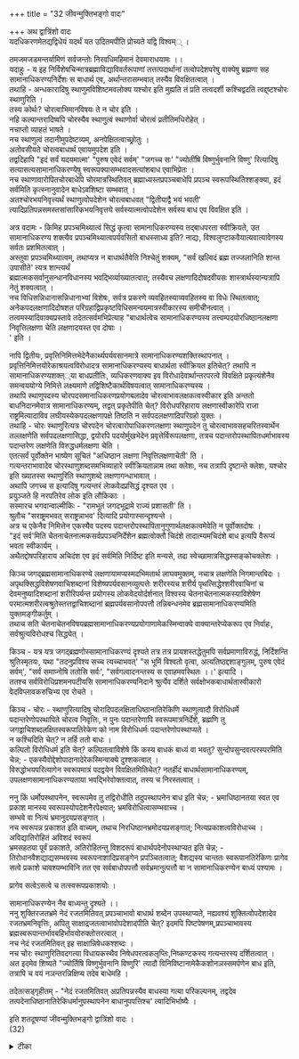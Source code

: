 +++
title = "32 जीवन्मुक्तिभङ्गो वादः"

+++
अथ द्वात्रिंशो वादः  
यदधिकरणमेतद्यद्विधेयं यदर्थं यत उदितमपीति प्रोच्यते यद्वि विश्वम्् ।  
  
तमजमजडमन्तर्यामिणं सर्वजन्तोः निरवधिमहिमानं देवमाराधयामः ।।  
यदाहुः - य इह निर्विशेषचिन्मात्रब्रह्माविद्याविवर्तरूपाणां तत्तत्पदार्थानां तत्वोपदेशपरेषु वाक्येषु ब्रह्मणा सह सामानाधिकरण्यनिर्देशः स बाधार्थ एव, अर्थान्तरासम्भवात् तस्यैव विवक्षितत्वात् ।  
 तथाहि - अन्धकारादिषु स्थाणुमविशिष्टमवलोक्य यश्चोर इति मुह्यति तं प्रति तत्वदर्शी कश्चिद्वदति त्वद्द्ष्टश्चोरः स्थाणुरिति ।  
 तस्य कोर्थः? चोरत्वाभिमानविषयः ते न चोर इति ।  
 नहि कल्पान्तरादिष्वपि चोरस्यैव स्थाणुत्वं स्थाणोर्वा चोरत्वं प्रतीतिमधिरोहेत् ।  
 नचाप्तो व्याहतं भाषते ।  
 नच स्थाणुत्वं तदानीमुपदेष्टव्यम्, अनपेक्षितत्वाच्छ्रोतुः ।  
 अतोवसीयते चोरत्वबाधार्थ एवायमुपदेश इति ।  
 तद्वदिहापि "इदं सर्वं यदयमात्मा' "पुरुष एवेदं सर्वम्' "जगच्च सः' "ज्योतींषि विष्णुर्भुवनानि विष्णु' रित्यादिषु सत्यासत्यसामानाधिकरण्येषु स्वरूपक्यासम्भवादसत्यांशबाध एवाभिप्रेतः ।  
 नच स्थाणावारोपितचोरबाधेपि चोरमात्रस्थितिवत् ब्रह्माध्यस्तप्रपञ्चबाधेपि प्रपञ्च स्वरूपस्थितिश्शङ्क्या, इदं सर्वमिति कृत्स्नानुवादेन बाधेऽवशिष्टा सम्भवात् ।  
 अतश्चोरभयनिवृत्त्यर्थं स्थाणुत्वोपदेशेन चोरत्वबाधवत् "द्वितीयाद्वै भयं भवती' त्यादिप्रतिपन्नसमस्तसांसारिकभयनिवृत्तये सर्वस्यात्मत्वोपदेशेन सर्वस्य बाध एव विवक्षित इति ।  
  
अत्र वदामः - किमिह प्रपञ्चमिथ्यात्वं सिद्धं कृत्वा सामानाधिकरण्यस्य तद्बाधपरता स्वीक्रियते, उत सामानाधिकरण्य शक्त्यैव प्रपञ्चमिथ्यात्वपर्यवसितो बाधस्साध्य इति? नाद्यः, विश्वलुण्टाकवैयात्यवात्यावेगस्य सर्वतः प्रशमितत्वात् ।  
 अस्तुवा प्रपञ्चमिथ्यात्वम्, तथाप्यत्र न बाधार्थतैवेति निश्चेतुं शक्यम्, "सर्वं खल्विदं ब्रह्म तज्जलानिति शान्त उपासीते' त्यत्र शान्त्यर्थं   
ब्रह्मात्मकसर्वानुसन्धानविधानस्य भवद्भिर्व्याख्यातत्वात्; तस्यैवच लक्षणादिदोषदवीयसः शास्त्रार्थस्यान्यत्रापि नेतुं शक्यत्वात् ।  
 नच विधिसन्निधानासन्निधानाभ्यां विशेषः, सर्वत्र प्रकरणे व्यवहितस्याव्यवहितस्य वा विधेः स्थितत्वात्;   
अनेकपदलक्षणादिदोषशत परिग्रहाद्विप्रकृष्टविधिसमन्वयमात्रस्वीकारस्य समीचीनत्वात् ।  
 तत्वमस्यादिवाक्यप्रस्तावे तदेतत्सर्वमभिप्रेत्याह "बाधार्थत्वेच सामानाधिकरण्यस्य तत्त्वम्पदयोरधिष्ठानलक्षणा निवृत्तिलक्षणा चेति लक्षणादयस्त एव दोषाः ।  
' इति ।  
  
नापि द्वितीयः, प्रवृत्तिनिमित्तभेदेनैकार्थ्यपर्यवसानमात्रे सामानाधिकरण्यशक्तिस्थापनात् ।  
 प्रवृत्तिनिमित्तयोरेकाश्रयत्वविरोधादत्र सामानाधिकरण्यस्य बाधार्थता स्वीक्रियत इतिचेत्? तथापि न सामानाधिकरण्यशक्त््या बाधप्रतीतिः, व्यधिकरणवाक्य इव विरोधादेवार्थान्तरपरत्वे विवक्षिते प्रकृत्यंशेनैव समन्वययोग्ये निमित्ते लक्ष्यमाणे तद्विशिष्टैकार्थविषयत्वात् सामानाधिकरण्यस्य ।  
 तथापि स्थाणुपदस्य चोरपदसमानाधिकरणप्रयोगबलादेव चोरत्वाभावलक्षकत्वस्वीकार इति अन्ततो बाधनिदानमेवात्र सामानाधिकरण्यम्, तद्वत् प्रकृतेपीति चेत्? विरोधपरिहाराय लक्षणास्वीकारेपि राजा राष्ट्रमित्यादाविव लघीयस्येकपदलक्षणापक्षे तिष्ठति न सर्वपदलक्षणादिपरिग्रहो युक्तः ।  
 तथाहि - चोरः स्थाणुरित्यत्र चोरपदेन चोरत्वारोपाधिकरणलक्षणा स्थाणुपदेन तु चोरत्वाभावसहचरितस्वार्थेन तल्लक्षणेति सर्वपदलक्षणासिद्धा, द्वयोरपि पदयोर्मुखभेदेन प्रवृत्तेर्विरूपलक्षणा, तत्रच पदान्तरोपस्थापितधर्माभावस्य पदान्तरेण लक्षणेति विरुद्धधर्मलक्षणा चेति ।  
 एतत्सर्वं पूर्वोक्तेन भाष्येण सूचितं "अधिष्ठान लक्षणा निवृत्तिलक्षणाचेती' ति ।  
 गत्यन्तराभावादेव चोरस्थाणुशब्दसमभिव्याहारे स्वीक्रियतान्नाम तथा क्लेशः, नच तत्रापि दृष्टान्ते क्लेशः, यश्चोर इति ख्यातस्स स्थाणुरिति स्थाणुशब्दे लक्षणागन्धाभावात् ।  
 अथापि जगच्च स इत्यादिषु गत्यन्तरं लाेकवेदप्रसिद्धं दृश्यत एव ।  
 प्रयुञ्जते हि नरपतिरेव लोक इति लौकिकाः ।  
 सस्मारच भगवान्वाल्मीकिः - "रामभूतं जगदभूद्रामे राज्यं प्रशासती' ति ।  
 श्रुतौच "सराष्ट्रमभवत् सराष्ट्रन्नाभव' दित्यादि प्रयोगास्सन्दृश्यन्ते ।  
 अत्र च एकेनैव निमित्तेन एकस्यैव पदस्य पदान्तरोपस्थापितानुगुणार्थलक्षकत्वमेवेति न पूर्वोक्तदोषः ।  
 "इदं सर्व'मिति चेतनाचेतनात्मकसर्वप्रपञ्चनिर्देशेन ब्रह्मत्वोक्तौ चिदंशे तादात्म्यमचिदंशे बाध इत्यपि वैरूप्यं भवता स्वीकार्यम् ।  
 अथैतद्दोषपरिहाराय अचिदंश एव इदं सर्वमिति निर्दिष्ट इति मन्यसे, तदा स्वेच्छामात्रसिद्धस्सङ्कोचक्लेशः ।  
  
किञ्च जगद्ब्रह्मसामानाधिकरण्ये लक्षणायामप्यस्मदभिमतार्थ लाघवमुक्तम्, नचात्र लक्षणेति निगमान्तविदः ।  
 अपृथक्सिद्धविशेषणवाचिशब्दानां विशेष्यपर्यवसानव्युत्पत्तेः शरीरस्यच शरीर्य पृथत्सिद्धेश्शरीरवाचिनां च देवमनुष्यादिशब्दानां शरीरिपर्यन्त प्रयोगस्य लोकवेदयोर्दर्शनात् विश्वस्य चेतनाचेतनात्मकस्याविशेषेण परमात्मशरीरत्वश्रुतेस्तत्तद्वाचिशब्दानां ब्रह्मपर्यवसानोपपत्तौ तन्निबन्धनमेव ब्रह्मसामानाधिकरण्यमिति युक्तमङ्गीकर्तुम् ।  
 तथाच सति चेतनाचेतनविषयब्रह्मसामानाधिकरण्यप्रयोगाणामेकस्मिन्वाक्ये वाक्यान्तरेप्येकरूप एव निर्वाहः, सर्वश्रुत्यविरोधश्च सिद्ध्येत् ।  
  
किञ्च - यत्र यत्र जगद्ब्रह्मणोस्सामानाधिकरण्यं दृश्यते तत्र तत्र प्रायशस्तद्धेतुमपि सर्वप्रमाणाविरुद्धं, निर्दिशन्ति श्रुतिस्मृतयः, यथा "तदनुप्रविश्य सच्च त्यच्चाभवत्' "स भूमिं विश्वतो वृत्वा, अत्यतिष्ठद्दशाङ्गुलम्, पुरुष एवेदं सर्वम्', "सर्वं समाप्नोषि ततोसि सर्वः', "सर्वगत्वादनन्तस्य स एवाहमवस्थितः ।।' इत्यादि ।  
 ततश्च सर्वविरोधिप्रशमनपटीयसि सामानाधिकरण्यनिदाने श्रुर्त्येव दर्शिते सर्वक्षोभकबाधार्थतास्वीकारो वेदविप्लावकरुचिभ्य एव रोचते ।  
  
किञ्च - चोरः - स्थाणुरित्यादिषु चोरादिपदलक्षिताधिष्ठानातिरेकिणि स्थाणुत्वादौ विरोधिधर्मे पदान्तरेणोपस्थापिते चोरत्व निवृत्तिः, न पुनः पदान्तरेणापि स्वरूपमात्रनिर्देशे, ब्रह्मणि तु जगद्वाचिशब्दलक्षितस्वरूपातिरेकेण को नाम विरोधिधर्मः पदान्तरेणोपस्थाप्यते ।  
 न कश्चिदिति चेत्? न तर्हि ततो बाधः ।  
 कल्पितो विरोधिधर्म इति चेत्? कल्पितत्वाविशेषे किं कस्य बाधकं बाध्यं वा भवतु? सुन्दोपसुन्दवत्परस्परमिति चेन्न; - एकस्यैवोद्देशोपादानादेरेकस्मिन्वाक्ये दुश्शकत्वात् ।  
 विरुद्धोभयपरित्यागेन स्वरूपमात्रं पदद्वयेन विवक्षितमितिचेत्? नतर्हीदं बाधार्थसामानाधिकरण्यम्, उपलक्षणसामानाधिकरण्यताया भवद्भिरेवोक्तत्वात्, तस्य च निरस्तत्वात् ।  
  
ननु किं धर्मोपस्थापनेन, स्वरूपमेव तु तद्विरोधीति तदुपस्थापनेन बाध इति चेन्न; - भ्रमाधिष्ठानतया स्वत एव प्रकाश मानस्य स्वरूपस्योपदेशनैरपेक्ष्यात्; भ्रमविरोधित्वासम्भवाच्च ।  
 सम्भवे वा नित्यं भ्रमानुदयप्रसङ्गात् ।  
 नच स्वरूपन्न प्रकाशत इति वाच्यम्, तथाच निरधिष्ठानभ्रमोदयप्रसङ्गात्; नित्यप्रकाशत्वविरोधाच्च ।  
 अविद्यातिरोहितं अविशदं स्वरूपं   
भ्रमसहतया पूर्वं प्रकाशते, अतिरोहितन्तु विशदरूपं बाधार्थपदेनोपस्थाप्यत इति चेन्न; - तिरोधानवैशद्याद्यसम्भवस्य स्वरूपनाशादिप्रसङ्गेन प्रपञ्चितत्वात्; वैशद्यस्य चान्ततः स्वरूपानतिरेकिणः प्रागेव सत्वे प्रकाशे चावश्यम्भाविनि तत एव सर्वबाधोपपत्तौ सर्वभ्रमानुत्पत्तौ वा न सामानाधिकरण्येन बाध्यं पश्यामः ।  
  
प्रागेव सत्वेऽसत्वे च तत्स्वरूपप्रकाशयोः ।  
  
सामानाधिकरण्येन नैव बाध्यन्तु दृश्यते ।।  
ननु शुक्तिरजतभ्रमे नेदं रजतमितिवत् प्रपञ्चाभावो बाधार्थ शब्देन उपस्थाप्यते, नह्यवश्यं शुक्तित्वोपदेशादेव रजतभ्रमनिवृत्तिः, अपितु साक्षाद्रजतत्वाभावोपदेशादपीति चेत्? इदमपि पिष्टपेषणम्,प्रपञ्चाभावस्य ब्रह्मस्वरूपान्तर्भावबहिर्भावयोरुक्तोत्तरत्वात् ।  
 नच नेदं रजतमितिवत् इह साक्षान्निषेधकश्शब्दः ।  
नच चोरः स्थाणुरितिवदगत्या विधायकस्थैव निषेधपरत्वकलृप्तिः,निष्कण्टकस्य गत्यन्तरस्य दर्शितत्वात् ।  
 अत इदमेव शिष्यते "ज्योर्तिषि विष्णुर्भुवनानि विष्णुरि' त्यादौ विनिविष्टानामेकैकशोनञस्समर्पणेन बाध इति, तत्रापि च वयं नञन्तरन्निक्षिप्य तदेव बाधेमहि ।  
  
तदेतत्सड्गृहीतम् - "नेदं रजतमितिवत् अप्रतिपन्नस्यैव बाधस्या गत्या परिकल्पनम्, तद्वदेव तत्पदेनाधिष्ठानातिरेकिधर्मानुपस्थापनेन बाधानुपपत्तिश्च' त्यादिभिर्भाष्यैः ।  
  
इति शतदूषण्यां जीवन्मुक्तिभङ्गो द्वात्रिंशो वादः ।  
 (32)

<details><summary>टीका</summary>

पूर्ववादे शरीरादेब्रह्म ज्ञानेन बाधितया जीमन्मुक्तिरित्यक्तं न सम्भवतीति सधितमिदं"सर्वं यदयमात्मे (बृ 6.5.7)त्यादेः बाधार्थ सामानाधिकरण्याद्बाध इत्येतन्निराकुर्वन्नवादार्थं संङ्गृणातियदितियद्ब्रह्म अधिकरणत्वादिभिर्विश्ववाचि पदैः प्रोच्यते तदेव समाराधयाम इत्यर्थः । तथा च सामानाधिकरण्ये बाधकाभावान्न बाधार्थत्वमिति भावः विधेयं - नियाम्यं । यदर्थं - यच्छेषभूतं । यत उदितं यस्माज्जातं सर्वजन्तोरन्तर्यामिणं अन्तः प्रविश्य नियन्तारं ।य इहेतिब्रह्मणो निर्विशेष चिन्मात्रत्वात्सर्वे पदार्थास्तदविद्या विवर्तभूताः अतस्तेषामधिष्ठान भूत ब्रह्मणा सामानाधिकरण्य निर्देशो बाधार्थ इत्यर्थः विवर्तः परिणामः ।तत्वोपदेश परेष्विति।मनो ब्रह्मेत्युपासीते (तै - उ.छा.3.18.1)त्यादि व्यावृत्तिः । तस्य कोऽर्थ इत।ि बो....बोधनात्कथं बाधार्थत्वमित्यर्थः ।चोरत्वेति। चोरत्वाभिमान विषय इत्यर्थः । ननु चोरत्वाभिमान विषयेस्थाणुत्व विधानान्न बाधार्थतेत्यत्राहः - न च स्थाणुत्वमिति। क्वचित्तु न हि कल्पांतरेष्वपि चोरस्यैव स्थाणुत्वं स्थाणोर्वा चोरत्वं प्रतीतिमधिरोहेदिति पाढः ।अनपेक्षितत्वाच्छोतुरिति। चोर भ्रमजन्य भयनिवृत्त ये चोरबुद्धिमात्रं निवर्त्यमिति भावः ।सत्येति। सत्यासत्ययोः परस्परं सामानाधिकरण्येष्वित्यर्थः ।इदं सर्वमिति। स्थाणौ चोर बाधेऽपि गृहादौ ज्ञायमानस्या बाधात्तत्सिद्धिरिह तु द्वितीय प्रतिपत्ति स्थले सर्वत्र श्रृति बाधावतारान्न कस्यापि सिद्धिरिति भावः ।चोरत्वबाधवदितिचोरबाधवदित्यर्थः । सर्वत्वबाधः सर्वपदार्थ बाध इत्यर्थः ।प्रशमितत्वादिति। मिथ्यात्व भङ्ग इत्यर्थः । शान्तः - शान्तिकामः । आशंसायां भूते क्त(अष्टा 3.3.132)इति भावः ।अन्यत्रापीति । इदंसर्वं यदयमात्मे (बृ 6.5.7)त्यादावपीत्यर्थः ।सर्वत्रेति। प्राकरिणकस्य व्यवहितस्य वा विधेस्सत्वादिति भावः । तर्हि व्यवहितान्वयो दोष इत्यत्राहःअनेकेति। आदि पदेन भेद वाक्यबाधगुण श्रुतिविरोधादि संग्रहः ।अभिप्रेत्याहेतिभाष्यकार इति शेषः । भाष्य ग्रंथं पठतिःबाधार्थत्वे चेत्यारभ्यत एव दोषा इत्यन्तं। प्रवृत्तिनिमित्त भेदेनेति । प्रवृत्तिनिमित्त सामानाधिकरण बोधने शक्तिरित्यर्थः ।प्रवृत्तिनिमित्तयोरिति। क्लप्त व्युत्पत्तेर संभवात्सामानाधि करण्यस्य बाधे व्युत्पत्तिः कल्पत इत्यर्थः ।तथापीति। मुख्य प्रवृत्ति निमित्तयोरेकाश्रयत्व विरोधेऽपि न व्युत्पत्त्यन्तरं कल्पनीयम् - यथा गंगायां घोष इत्यादौ विभक्त्यनुसारेण प्रकृतेरेव लक्षणा कल्प्यते नत्वन्यत्र सिद्धमाधाराधेय संसर्गबोधन सामर्थ्यं विहाय वाक्ये शक्यन्तरं कल्प्यते तथात्रापि समानविथक्यनुरोधेन प्रकृतेर्वृत्त्यन्तर स्वीकारेण क्लृप्त व्युत्पत्तेर्निवाहादित्यर्थः । न वयं व्युत्पत्त्यन्तरं स्वीकुर्मः । किन्तु क्लृप्तव्युत्पत्त्यनुरोधाय प्रकतेबाध लक्षकत्वमिति सामानाधिकरण्यस्य बाधार्थतेति शङ्कतेः - तथापीति। व्युत्पत्यन्तरा कल्पनेपीत्यर्थः । तथाप्यन्तत (+++) इत्यन्वयःअन्तत इति। विचार्यमाण इत्यर्थः । विरोध परिहारस्यैक पदलक्षणमात्रेणापि संभवान्न बाधार्थतेत्याहःविरोधेति। ननु स्थाणुपदेनाभावो लक्ष्यतां पद्वय लक्षणा कथमित्यत्राहःतथाहीति। दे तर्हीदं दूषणं (+++) किमिति नोक्त मित्यत्राहःएतत्सर्वमिति। मुखभेदो भावाभाव रूपेण । ननु चोरस्थाणुरित्यत्रे"वेदं सर्व''मित्यादावप्यङ्गी क्रियते तुल्य योगक्षेमत्वादित्यत्राहः - अन्तरा भावादेवेति। चोरस्थाणुरिति दृष्टान्तेऽनन्य गत्याङ्गीक्रियतां न दार्ष्टान्तिकेऽपि "राजा राष्ट्रमितिवत्तादृधीन्यादि मात्रेणैकपद लक्षणयैवोपपत्तेरिति भावः । तथाक्लेश इत्यनन्तरं न दार्ष्टातिकेऽपीति शेषः । दृष्टान्ता सिद्धिश्चेत्याहः - न च तत्रापीति ।लक्षणा गंधाभावादिति । ननु स्थाणुत्वस्यान पेक्षितत्वाच्छ्रोतुरित्युक्तमिति चेत्सत्यं तस्य भय निवृत्तिरेवापेक्षिता। सा च तत्कारण सर्पचोरभ्रम निवर्तकस्थाणुत्वो पदेशेऽपि भवति वाष्पार्थिनो धूमोपदेशेने वेति भावः । 
अथापीति चोरस्थाणुरित्यादौ गत्यन्तरा भावाल्लक्षणास्तु प्रकृतेतु (+++) लोकवदप्रसिद्धां तादधीन्यं तद्व्यपदेशनिमित्तमस्तीति भावः । तदधीन्यस्य लोकवेद प्रसिद्धिं दर्शयतिः - एवं प्रयुज्यति इति । दामभूतमिति ।दामस्वरूपमित्यर्थः ।स शष्टमिति। यजमानस्य शष्टशब्द वाच्यता राष्टस्य तादधीन्यादिति भावः । नन्वस्तु तादधीन्या । तथापि क्षणाङ्गीकृतेवेत्यत्राहः - अत्र चेति। दोषान्तरमाहःइदं सर्वमितिचिदंशेऽपि बाधाङ्गीकारे जीवस्यापि मिथ्यात्वं स्यात् । तथा च कस्य मुक्तिरिति भावः । ननु संकोच एव न क्रियते कुत स्वभाव संङ्कोच क्लेशः । किन्तु ब्रह्मणः सत्तात्म्यस्य बोधात्तद्व्यतिरिक्तस्य सर्वस्य सर्वस्यापि बाधः । अतिरिक्तस्या भावाद्ब्रह्म संसरतीति पक्षांङ्गीकारादित्यत्राह कि ।। ननु बाधार्थत्वेप्येकपदस्यैव निषेधो लक्षणांङ्गीक्रियते इति कुतो लाधवमित्यत्राहःन चात्रेति । अपृथक्सिद्धेति। ननु रूपादीनामपि तथात्वात्तद्वतस्तच्छब्द वाच्यत्व प्रसङ्गः । तथा देवदत्त युवादिशब्दानामिव शरीर देहादि शब्दानामपि तत्प्रसङ्ग इति चेन्न । केचन शब्दाः केवलाधर्मवाचकाः - यथा रूपादयः, केचन धर्मिमात्र बोधकाः - घटादयः, केचनोभयबोधकाश्शुक्लादयः तथा च वृत्त्यन्तर सन्देहे सत्युभय प्रयुक्तानाम पृथक्सिद्धविशेषण वाचिनां विशिष्ट बोधकत्वं तथा च मत्वर्थीय निरपेक्ष धर्मि प्रयुक्ता धर्मिवाचका इति जगद्वाचिनामपि ब्रह्मापृथक्सिद्ध विशेषणवाचित्वाद्ब्रह्म बोधक इति भावःशरीरस्य चेति। शरीरत्वादेवा पृथक्सिद्धत्वं यस्य चेतनस्य यद्रव्यंमपृथक्सिद्धं तत्तस्य शरीरमिति लक्षणादिति भावः । शरीरवाचित्वादपि शरीरि पर्यन्तत्वमित्याहःशरीरवाचिनां चेति। पदान्तर समभिव्याहार निरपेक्षशरीरमात्र बोधनासमर्थत्वमपि विशेषणं । तेन देहादि पदेनाति प्रसङ्ग इति भवः ।किंच जगद्वाचि शब्दानां ब्रह्मणि प्रयोगोऽस्ति सनिर्वाच्यः । न च लक्षणया निर्वाहः । तस्या एव दोषत्वात् ।न चान्यथानुपप (++++) मखस्य प्रयोगस्य देवमनुष्य युवादि शब्देष्व संभवाज्जगतां ब्रह्म शरीरत्वस्य श्रुतिशत सिद्धत्वान्मुख्यतया निर्वाह्य इति भावः । ननु बाधार्थत्वेनापि निवार्हस्तु विनिगमका भावादित्यत्राहःतथा च सतीति। चेतनांशे ऐक्यमचेनांशो बाध इति बाधार्थत्वे वैरूप्यं दोष इति भावः ।सर्वश्रुतीतिकर्मकाण्ड ब्रह्मकाण्ड श्रुतयो विरुद्धयेरन्निति भावः । किञ्च श्रुतय एव सामानाधिकरण्य प्रयोगस्य निमित्तं वदन्त्यो बाधार्थत्वाय कुप्येयुरित्याहः - किञ्चेति । सच्चत्यच्चेति ( )निर्देशस्य तदनुप्रवेशनिमित्तं शरीरत्वंपुरुष एवेद (पु.सू)मित्यस्यविश्वतोवृत्त्या (पु.सू)त्यतिष्ठ( )द्विति नियमनं निमित्तं । तथा सर्वगमन निमित्तमिति द्रष्टव्यं । एवं श्रुत्या स्पष्टं निमित्तेऽवगते बाधार्थत्वाय बौद्धादन्यो न स्पृह्यत इत्याहः - तत श्चेति। किञ्च किं विरोधि धर्मोपस्थापनेन बाधार्थत्वमुत साक्षाद भावोपदेशेंन नाद्य इत्याहःकिञ्चेति।न पुनरिति। विरोधाभावादिति भावः ।न तर्हीति। साक्षाद्बाधा भावाद्विरोध धर्मेन तद्बाधो वक्तव्यः स न स्यादिति भावः ।कल्पितत्वादि विशेषइति। प्रमाणत्वस्योभयत्रा भावाद्विरोधि विषयत्वस्य विशिष्टत्वादिति भावः ।एकस्यैवेति। इदं सर्वमित्यस्य निषेध्यत्वे नोद्देश्यत्वं विरोधि धर्मनिषेध रूपत्वेनोपादेयत्वं च विरुद्धत्रिकद्वयापत्तेरप्युक्तमित्यर्थः । अत एवोद्भदा यजेतेत्यादि (+)यजेरुद्देश्यत्व विधेयत्वादि विरुद्धत्रिकदोषापत्त्या नामधेयत्वमङ्गीकृतं नोद्भिदादि गुणविधेयकत्वमिति भावः । आदि शब्देन सिद्धत्व साध्यन्ता देर्गहः ननु स्वप्रकाशस्यापि स्वरूपस्य न भ्रमविरोधित्वमत उपदेश इति चेत्तत्राहःभ्रमेति। विरोधि विषयकं ज्ञानं भ्रमविरोधि न तु स्वरूपातिरिक्तं ज्ञानं । अन्यथा घटादि विषयक ज्ञानस्यापि भ्रम निवर्तकत्व प्रसङ्ग इति भावः ।तथापीति। भ्रमाभावस्वतस्सिद्ध तन्निवर्तनार्थोपदेशनैरर्थक्यमिति भावः । ननु (+++) ना स्वरूपस्य प्रकाशाभावो नोच्यते । किन्त्व विद्याविरोधि प्रकाशो नेत्युच्यत इति शङ्कतेः - अविद्येतिस्वप्रकाश स्वरूपस्य तिरोधानं प्रकाशोत्पत्ति प्रतिबन्धः । प्रकाशनिवृत्वोत्पत्ति विनाशादि प्रसङ्गेन सम्भवतीति तिरोधानाधीन विशद प्रकाशयोर सम्भवादिति भावः । वैशद्यं प्रागस्ति न चेति विकल्प उत्तरस्य स्वरूपाभिन्नस्यवैशद्यस्यप्रागभावे विनाश प्रसङ्गान्निरासे प्रथमं दूषयतिःवैशद्यस्य चेति। तथा चोपदेशवैयर्थ्यमिति भावः ।तत एवेति। स्वरूपातिरेकि विशद प्रकाशादेवेत्यर्थः । अन्यथा विशद प्रकाशार्थं विशदप्रकाशादेवेत्यर्थः । अन्यथा विशद प्रकाशार्थं"तत्वमसी''(छा 6.80)त्युपदेशवैय्यर्थ्यादिति भावः ।सर्व भ्रमानुत्पत्ताविति। विशदप्रकाशस्यानदित्वे विरोधिरूपतत्सन्निधौ भ्रमोत्पत्त्ययोगादिति भावः । उक्तमर्थं कारिकया सङ्गृहणाति ।प्रागेवेति। सत्स्वरूपमेव वैशद्यं । तदेव प्रकाशः (++)र्रतस्य सत्वे भ्रमाद्यभछावात्प्रागसत्वे च सतो जीवस्यासता सामानाधिकरण्या योगात्तदुपदेश वैयर्थ्यमिति भावः द्वितीयकोटिमुपक्षिपतिः - नन्विति। यथा शुक्तित्वो पदेशमन्नरेण रजतत्वाभावो पदेशाद्बाधः तथा सर्वत्वा भावोपदेशात्प्रपञ्च बाधसम्भवाद्बाधार्थत्वमिति भावः ।ब्रह्मस्वरूपेति। स्वरूपान्तर्भावे प्रागेव प्रकाशादुपदेश वैयर्थ्यं । बहिर्भावे सधर्मत्वापत्तिरित्यर्थः । ननु स्वरूपत्वेप्य भावत्वेन भेदाभ्युपगमाद्विशेष इति भावः । किं च निषेधस्य साक्षाद्ब्रह्मणाद्बाधःकल्प्यते उतगत्यभावान्नाद्य इत्याहः - न च नेदमिति। नापि द्वितीयं इत्याहःन च चोरस्थाणुरिति। नन्वगत्या निषेधार्थत्वं न कल्प्यते किन्तु न श्रूयमाणोर्ष्णिमदन्तर्गतो वर्तत इति 
तद्बलात्पदार्थत्वमित्यत्राहःअत इति - निविष्ट इति परिहासोक्तिः । नाभिप्रदेशे वस्त्रस्य बन्धो निविष्टयः भाष्यैः भाष्य वाक्यैरित्यर्थः ।।
इति नृसिंह गुरुसुतेन सिंहदेवेन कृतायां शतदूषणीटीकायां द्वात्रिंशोवादस्समाप्तः ।
</details>

